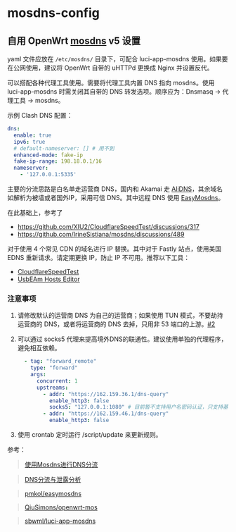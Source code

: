 # mosdns-config
## 自用 OpenWrt [mosdns](https://github.com/IrineSistiana/mosdns) v5 设置

yaml 文件应放在 `/etc/mosdns/` 目录下，可配合 luci-app-mosdns 使用。如果要在公网使用，建议将 OpenWrt 自带的 uHTTPd 更换成 Nginx 并设置反代。

可以搭配各种代理工具使用。需要将代理工具内置 DNS 指向 mosdns。使用 luci-app-mosdns 时需关闭其自带的 DNS 转发选项。顺序应为：Dnsmasq &rarr; 代理工具 &rarr; mosdns。

示例 Clash DNS 配置：

```yaml
dns:
  enable: true
  ipv6: true
  # default-nameserver: [] # 用不到
  enhanced-mode: fake-ip
  fake-ip-range: 198.18.0.1/16
  nameserver:
    - '127.0.0.1:5335'
```

主要的分流思路是白名单走运营商 DNS，国内和 Akamai 走 [AliDNS](https://alidns.com/)，其余域名如解析为被墙或者国外IP，采用可信 DNS。其中远程 DNS 使用 [EasyMosdns](https://apad.pro/dns-doh/)。

在此基础上，参考了

- https://github.com/XIU2/CloudflareSpeedTest/discussions/317
- https://github.com/IrineSistiana/mosdns/discussions/489

对于使用 4 个常见 CDN 的域名进行 IP 替换。其中对于 Fastly 站点，使用美国 EDNS 重新请求。请定期更换 IP，防止 IP 不可用。推荐以下工具：

- [CloudflareSpeedTest](https://github.com/XIU2/CloudflareSpeedTest)
- [UsbEAm Hosts Editor](https://www.dogfight360.com/blog/475/)

### 注意事项

1. 请修改默认的运营商 DNS 为自己的运营商；如果使用 TUN 模式，不要劫持运营商的 DNS，或者将运营商的 DNS 去掉，只用非 53 端口的上游。[#2](/Journalist-HK/mosdns-config/issues/2)

1. 可以通过 socks5 代理来提高境外DNS的联通性。建议使用单独的代理程序，避免相互依赖。

    ```yaml
      - tag: "forward_remote"
        type: "forward"
        args:
          concurrent: 1
          upstreams:
            - addr: "https://162.159.36.1/dns-query"
              enable_http3: false
              socks5: "127.0.0.1:1080" # 目前暂不支持用户名密码认证，只支持基于 TCP 的协议
            - addr: "https://162.159.46.1/dns-query"
              enable_http3: false
    ```

1. 使用 crontab 定时运行 /script/update 来更新规则。

参考：

>[使用Mosdns进行DNS分流](https://apad.pro/mosdns-client/)

>[DNS分流与泄露分析](https://apad.pro/dns-leak/)

>[pmkol/easymosdns](https://github.com/pmkol/easymosdns)

>[QiuSimons/openwrt-mos](https://github.com/QiuSimons/openwrt-mos)

>[sbwml/luci-app-mosdns](https://github.com/sbwml/luci-app-mosdns)
